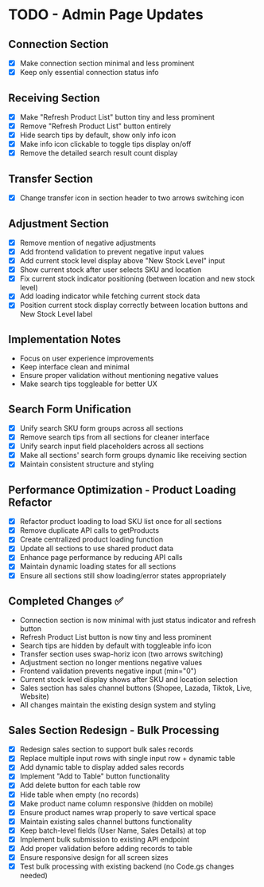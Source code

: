 # TODO - Admin Page Updates

## Connection Section
- [x] Make connection section minimal and less prominent
- [x] Keep only essential connection status info

## Receiving Section
- [x] Make "Refresh Product List" button tiny and less prominent
- [x] Remove "Refresh Product List" button entirely
- [x] Hide search tips by default, show only info icon
- [x] Make info icon clickable to toggle tips display on/off
- [x] Remove the detailed search result count display

## Transfer Section
- [x] Change transfer icon in section header to two arrows switching icon

## Adjustment Section
- [x] Remove mention of negative adjustments
- [x] Add frontend validation to prevent negative input values
- [x] Add current stock level display above "New Stock Level" input
- [x] Show current stock after user selects SKU and location
- [x] Fix current stock indicator positioning (between location and new stock level)
- [x] Add loading indicator while fetching current stock data
- [x] Position current stock display correctly between location buttons and New Stock Level label

## Implementation Notes
- Focus on user experience improvements
- Keep interface clean and minimal
- Ensure proper validation without mentioning negative values
- Make search tips toggleable for better UX

## Search Form Unification
- [x] Unify search SKU form groups across all sections
- [x] Remove search tips from all sections for cleaner interface
- [x] Unify search input field placeholders across all sections
- [x] Make all sections' search form groups dynamic like receiving section
- [x] Maintain consistent structure and styling

## Performance Optimization - Product Loading Refactor
- [x] Refactor product loading to load SKU list once for all sections
- [x] Remove duplicate API calls to getProducts
- [x] Create centralized product loading function
- [x] Update all sections to use shared product data
- [x] Enhance page performance by reducing API calls
- [x] Maintain dynamic loading states for all sections
- [x] Ensure all sections still show loading/error states appropriately

## Completed Changes ✅
- Connection section is now minimal with just status indicator and refresh button
- Refresh Product List button is now tiny and less prominent
- Search tips are hidden by default with toggleable info icon
- Transfer section uses swap-horiz icon (two arrows switching)
- Adjustment section no longer mentions negative values
- Frontend validation prevents negative input (min="0")
- Current stock level display shows after SKU and location selection
- Sales section has sales channel buttons (Shopee, Lazada, Tiktok, Live, Website)
- All changes maintain the existing design system and styling

## Sales Section Redesign - Bulk Processing
- [x] Redesign sales section to support bulk sales records
- [x] Replace multiple input rows with single input row + dynamic table
- [x] Add dynamic table to display added sales records
- [x] Implement "Add to Table" button functionality
- [x] Add delete button for each table row
- [x] Hide table when empty (no records)
- [x] Make product name column responsive (hidden on mobile)
- [x] Ensure product names wrap properly to save vertical space
- [x] Maintain existing sales channel buttons functionality
- [x] Keep batch-level fields (User Name, Sales Details) at top
- [x] Implement bulk submission to existing API endpoint
- [x] Add proper validation before adding records to table
- [x] Ensure responsive design for all screen sizes
- [x] Test bulk processing with existing backend (no Code.gs changes needed)
